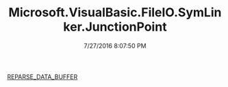 ﻿---
title: Microsoft.VisualBasic.FileIO.SymLinker.JunctionPoint
date: 7/27/2016 8:07:50 PM
---

[REPARSE_DATA_BUFFER](T-Microsoft.VisualBasic.FileIO.SymLinker.JunctionPoint.REPARSE_DATA_BUFFER.html)
